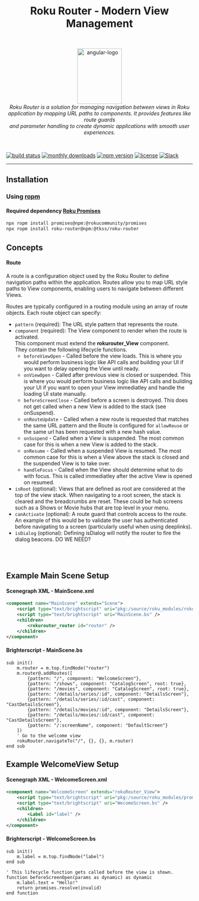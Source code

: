 <h1 align="center">Roku Router - Modern View Management</h1>
<br>
<p align="center">
	<img src="https://github.com/user-attachments/assets/734ca644-8d42-49be-84b3-2a717e6f3267" alt="angular-logo" width="120px" height="149px"/>
	<br>
	<em>Roku Router is a solution for managing navigation between views in Roku<br> application by mapping URL paths to components. It provides features like route guards<br> and parameter handling to create dynamic applications with smooth user experiences.</em>
</p>
<br>

[![build status](https://img.shields.io/github/workflow/status/TKSS-Software/roku-router/build.yml?logo=github&branch=master)](https://github.com/TKSS-Software/roku-router/actions?query=branch%3Amaster+workflow%3Abuild)
[![monthly downloads](https://img.shields.io/npm/dm/@tkss/roku-router.svg?sanitize=true&logo=npm&logoColor=)](https://npmcharts.com/compare/@tkss/roku-router?minimal=true)
[![npm version](https://img.shields.io/npm/v/@tkss/roku-router.svg?logo=npm)](https://www.npmjs.com/package/@tkss/roku-router)
[![license](https://img.shields.io/github/license/TKSS-Software/roku-router.svg)](LICENSE)
[![Slack](https://img.shields.io/badge/Slack-RokuCommunity-4A154B?logo=slack)](https://join.slack.com/t/rokudevelopers/shared_invite/zt-4vw7rg6v-NH46oY7hTktpRIBM_zGvwA)


<hr>

## Installation
### Using [ropm](https://www.npmjs.com/package/roku-router)
#### Required dependency [Roku Promises](https://github.com/rokucommunity/promises)
```bash
npx ropm install promises@npm:@rokucommunity/promises
npx ropm install roku-router@npm:@tkss/roku-router
```

## Concepts
#### Route
A route is a configuration object used by the Roku Router to define navigation paths within the application. Routes allow you to map URL style paths to View components, enabling users to navigate between different Views.

Routes are typically configured in a routing module using an array of route objects. Each route object can specify:
* `pattern` (required): The URL style pattern that represents the route.
* `component` (required): The View component to render when the route is activated.<br>This component must extend the **rokurouter_View** component.<br>They contain the following lifecycle functions. 
    * `beforeViewOpen` - Called before the view loads.  This is where you would perform business logic like API calls and building your UI if you want to delay opening the View until ready.
    * `onViewOpen` - Called after previous view is closed or suspended. This is where you would perform business logic like API calls and building your UI if you want to open your View immediatley and handle the loading UI state manually.
    * `beforeScreenClose` - Called before a screen is destroyed. This does not get called when a new View is added to the stack (see onSuspend).
    * `onRouteUpdate` - Called when a new route is requested that matches the same URL pattern and the Route is configured for `allowReuse` or the same url has been requested with a new hash value.
    * `onSuspend` - Called when a View is suspended. The most common case for this is when a new View is added to the stack.  
    * `onResume` - Called when a suspended View is resumed. The most common case for this is when a View above the stack is closed and the suspended View is to take over.
    * `handleFocus` - Called when the View should determine what to do with focus.  This is called immediatley after the active View is opened on resumed.
* `isRoot` (optional): Views that are defined as root are considered at the top of the view stack. When navigating to a root screen, the stack is cleared and the breadcrumbs are reset.  These could be hub screens such as a Shows or Movie hubs that are top level in your menu.
* `canActivate` (optional): A route guard that controls access to the route. An example of this would be to validate the user has authenticated before navigating to a screen (particularly useful when using deeplinks).
* `isDialog` (optional): Defining isDialog will notify the router to fire the dialog beacons. DO WE NEED?

<br/><br/>
## Example Main Scene Setup
#### Scenegraph XML - MainScene.xml
```XML
<component name="MainScene" extends="Scene">
	<script type="text/brightscript" uri="pkg:/source/roku_modules/rokurouter/router.brs" />
	<script type="text/brightscript" uri="MainScene.bs" />
	<children>
		<rokurouter_router id="router" />
	</children>
</component>

```
#### Brighterscript - MainScene.bs
```brighterscript
sub init()
    m.router = m.top.findNode("router")
    m.router@.addRoutes([
        {pattern: "/", component: "WelcomeScreen"},
        {pattern: "/shows", component: "CatalogScreen", root: true},
        {pattern: "/movies", component: "CatalogScreen", root: true},
        {pattern: "/details/series/:id", component: "DetailsScreen"},
        {pattern: "/details/series/:id/cast", component: "CastDetailsScreen"},
        {pattern: "/details/movies/:id", component: "DetailsScreen"},
        {pattern: "/details/movies/:id/cast", component: "CastDetailsScreen"},
        {pattern: "/:screenName", component: "DefaultScreen"}
    ])
    ' Go to the welcome view
    rokuRouter.navigateTo("/", {}, {}, m.router)
end sub
```

## Example WelcomeView Setup
#### Scenegraph XML - WelcomeScreen.xml
```XML
<component name="WelcomeScreen" extends="rokuRouter_View">
	<script type="text/brightscript" uri="pkg:/source/roku_modules/promises/promises.brs" />
	<script type="text/brightscript" uri="WecomeScreen.bs" />
	<children>
		<Label id="label" />
	</children>
</component>

```
#### Brighterscript - WelcomeScreen.bs
```brighterscript
sub init()
    m.label = m.top.findNode("label")
end sub

' This lifecycle function gets called before the view is shown.
function beforeScreenOpen(params as dynamic) as dynamic
    m.label.text = "Hello!"
    return promises.resolve(invalid)
end function
```
